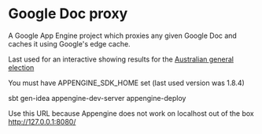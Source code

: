Google Doc proxy
================

A Google App Engine project which proxies any given Google Doc and caches it using Google's edge cache.

Last used for an interactive showing results for the [Australian general election](http://www.theguardian.com/world/datablog/interactive/2013/sep/06/australian-election-results-map)

You must have APPENGINE_SDK_HOME set (last used version was 1.8.4)

sbt
gen-idea
appengine-dev-server
appengine-deploy

Use this URL because Appengine does not work on localhost out of the box http://127.0.0.1:8080/
